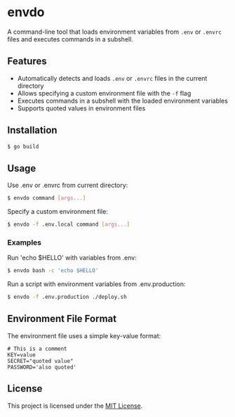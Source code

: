 # envdo

A command-line tool that loads environment variables from `.env` or `.envrc` files and executes commands in a subshell.

## Features

- Automatically detects and loads `.env` or `.envrc` files in the current directory
- Allows specifying a custom environment file with the `-f` flag
- Executes commands in a subshell with the loaded environment variables
- Supports quoted values in environment files

## Installation

```bash
$ go build
```

## Usage

Use .env or .envrc from current directory:

```bash
$ envdo command [args...]
```

Specify a custom environment file:

```bash
$ envdo -f .env.local command [args...]
```

### Examples

Run 'echo $HELLO' with variables from .env:

```bash
$ envdo bash -c 'echo $HELLO'
```

Run a script with environment variables from .env.production:

```bash
$ envdo -f .env.production ./deploy.sh
```

## Environment File Format

The environment file uses a simple key-value format:

```
# This is a comment
KEY=value
SECRET="quoted value"
PASSWORD='also quoted'
```

## License

This project is licensed under the [MIT License](./LICENSE).
